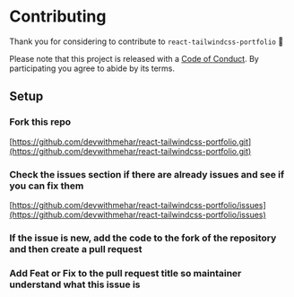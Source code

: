 # Contributing

Thank you for considering to contribute to `react-tailwindcss-portfolio` 💖

Please note that this project is released with a [Code of Conduct](https://github.com/devwithmehar/react-tailwindcss-portfolio/blob/main/CODE_OF_CONDUCT.md). By participating you agree to abide by its terms.

## Setup

### Fork this repo

[https://github.com/devwithmehar/react-tailwindcss-portfolio.git](https://github.com/devwithmehar/react-tailwindcss-portfolio.git)

### Check the issues section if there are already issues and see if you can fix them


[https://github.com/devwithmehar/react-tailwindcss-portfolio/issues](https://github.com/devwithmehar/react-tailwindcss-portfolio/issues)

### If the issue is new, add the code to the fork of the repository and then create a pull request

### Add Feat or Fix to the pull request title so maintainer understand what this issue is
